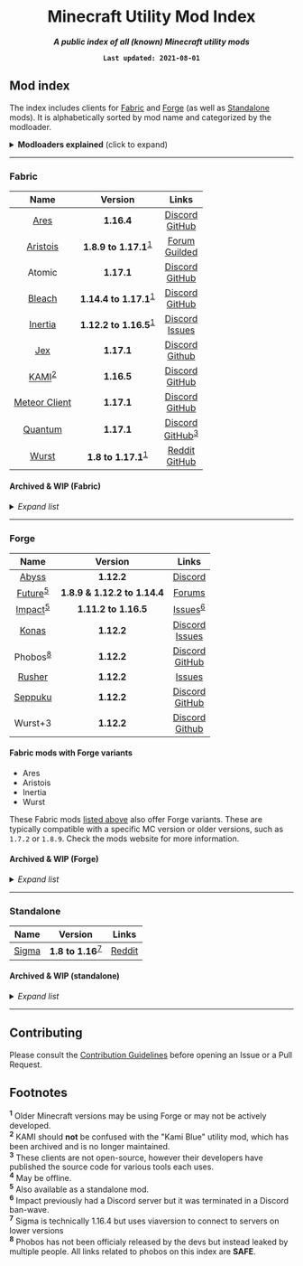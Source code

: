 <div align="center">

Minecraft Utility Mod Index
===
***A public index of all (known) Minecraft utility mods***

**`Last updated: 2021-08-01`**

</div>

## Mod index

The index includes clients for [Fabric](#fabric) and [Forge](#forge) (as well as [Standalone](#standalone) mods). It is alphabetically sorted by mod name and categorized by the modloader.

<details>
<summary><strong>Modloaders explained</strong> (click to expand)</summary>

A modloader is exactly what it sounds like: it loads mods, hence "mod loader". These loaders make it easy for developers to write mods and even easier for players to install mods.

| Modloader | Description | Website |
| :-------: | ----------- | :-----: |
| Fabric | Fabric is a lightweight, experimental modding toolchain for Minecraft. Much newer than Forge. | [Fabric] |
| Forge | Arguably the most popular modding API for Minecraft. Most older (around MC 1.12) mods are written using Forge. Forge does have support for newer MC versions, but developers tend to switch to Fabric for newer MC. | [Forge] |
| Standalone | This is a more primitive method of modding where devs don't use a dedicated modloader, and rather modify the game directly. A popular example of this style is [Optifine], which can be loaded into Minecraft without setting up any other modloaders. | *N/A* |

**Please note:** Forge and Fabric are **not** designed to work alongside eachother. You are free to try it, but don't be surprised if it doesn't work and no one helps you.

[Fabric]: https://www.fabricmc.net/
[Forge]: https://files.minecraftforge.net/
[Optifine]: https://www.optifine.net/

</details>

---
### Fabric

| Name | Version | Links |
| :--: | :-----: | :---: |
| [Ares]          | **1.16.4**           | [Discord][Ares Discord]<br>[GitHub][Ares GitHub] |
| [Aristois]      | **1.8.9 to 1.17.1**<sup>[1]</sup> | [Forum][Aristois forum]<br>[Guilded][Aristois guilded] |
| Atomic          | **1.17.1**             | [Discord][Atomic Discord]<br>[GitHub][Atmoic GitHub] |
| [Bleach]        | **1.14.4 to 1.17.1**<sup>[1]</sup>  | [Discord][Bleach Discord]<br>[GitHub][Bleach GitHub] |
| [Inertia]       | **1.12.2 to 1.16.5**<sup>[1]</sup> | [Discord][Inertia Discord]<br>[Issues][Inertia Issues] |
| [Jex]           | **1.17.1**             | [Discord][Jex Discord]<br>[Github][Jex GitHub] |
| [KAMI]<sup>[2]</sup> | **1.16.5**      | [Discord][KAMI Discord]<br>[GitHub][KAMI GitHub] |
| [Meteor Client] | **1.17.1**           | [Discord][Meteor Discord]<br>[GitHub][Meteor GitHub] |
| [Quantum]       |  **1.17.1**            | [Discord][Quantum Discord]<br>[GitHub][Quantum GitHub]<sup>[3]</sup> |
| [Wurst]         | **1.8 to 1.17.1**<sup>[1]</sup> | [Reddit][Wurst Reddit]<br>[GitHub][Wurst GitHub] |

[Aristois]: https://aristois.net/
[Aristois forum]: https://discuss.aristois.net/
[Aristois guilded]: https://guilded.gg/Aristois

[Ares]: https://aresclient.org/
[Ares Discord]: https://discord.com/invite/3cdCacJ
[Ares GitHub]: https://github.com/AresClient

[Atomic Discord]: https://discord.gg/rvC7F798xQ 
[Atmoic GitHub]: https://github.com/cornos/Atomic

[Bleach]: https://bleachhack.org/
[Bleach Discord]: https://bleachhack.org/discord
[Bleach GitHub]: https://github.com/BleachDrinker420/BleachHack

[Inertia]: https://inertiaclient.com/
[Inertia Discord]: https://discord.gg/ZyMKgSm
[Inertia Issues]: https://github.com/THEREALWWEFAN231/Inertia

[Jex]: https://jexclient.com
[Jex Discord]: https://discord.gg/msV9ek4Qwt
[Jex GitHub]: https://github.com/DustinRepo/JexClient-main

[KAMI]: https://kamiclient.com
[KAMI Discord]: https://discord.gg/9hvwgeg
[KAMI GitHub]: https://github.com/zeroeightysix/KAMI

[Meteor Client]: https://meteorclient.com/
[Meteor Discord]: https://meteorclient.com/discord
[Meteor GitHub]: https://meteorclient.com/github

[Quantum]: https://quantumclient.org/
[Quantum Discord]: https://quantumclient.org/discord
[Quantum GitHub]: https://quantumclient.org/github

[Wurst]: https://www.wurstclient.net/
[Wurst GitHub]: https://github.com/Wurst-Imperium/Wurst7
[Wurst Reddit]: https://www.reddit.com/r/WurstClient/

#### Archived & WIP (Fabric)
<details>
<summary><em>Expand list</em></summary>

| Name | Version | Links | Status |
| :--: | :-----: | :---: | :----: |
| [beach house]  |  **1.17.1** | [GitHub][beach house GitHub]<sup>[3]</sup> | WIP |
| Bleach epearl edition | **1.16.4** | [Discord][Bleach epearl Discord]<br>[GitHub][Bleach epearl GitHub] | Archived |
| BubbyClient    | **1.16.1**   | [GitHub][Bubby GitHub] | Archived |
| [Cornos]       | **1.16.5**   | [Discord][Cornos Discord]<br>[GitHub][Cornos GitHub] | Archived |
| FaxHax         | **1.16.5**   | [Discord][FaxHax Discord]<br>[GitHub][FaxHax GitHub] | Archived |
| FrostBurn      | **1.17**     | [Discord][FrostBurn Discord]<br>[GitHub][FrostBurn GitHub] | Unknown|
| GS-Fabric      | **1.16.5**   | [GitHub][GS-Fabric] | Archived |
| [LiquidBounce] | **1.17.1**   | [Forum][Liquid Forum]<br>[Guilded][Liquid Guilded]<br>[GitHub][Liquid GitHub] | WIP |
| Lumen          | **1.16.5**   | [GitHub][Lumen GitHub] | Archived |
| MineClient     |  **1.16.5**  | [Discord][MineClient Discord]<br>[Github][MineClient GitHub] | Archived |
| Numa           |  **1.16.5**  | [Forum][Numa Forum]<sup>[4]</sup> | WIP |
| Phobos-1.16    | **1.16.5**   | [Github][Phobos-1.16 GitHub] | Archived |
| Toast Client   | **1.16.5**   | [Discord][Toast Discord]<br>[GitHub][Toast GitHub] | Unknown |


[beach house]: https://beach-house-development.github.io/website/
[beach house GitHub]: https://github.com/beach-house-development
[Bleach epearl Discord]: https://discord.com/invite/WkdpPZ6
[Bleach epearl GitHub]: https://github.com/22s/bleachhack-1.16-epearl-edition
[Bubby GitHub]: https://github.com/BubbyRoosh1/BubbyClient-Fabric-1.16
[Cornos]: https://cornos.cf/
[Cornos Discord]: https://discord.gg/rvC7F798xQ
[Cornos GitHub]: https://github.com/cornos/Cornos
[FaxHax Discord]: https://discord.gg/D6XqgbVGFT
[FaxHax GitHub]: https://github.com/FaxHax/fabric-client
[FrostBurn Discord]: https://discord.gg/XkpYgpfHtc
[FrostBurn GitHub]: https://github.com/evaan/FrostBurn
[GS-Fabric]: https://github.com/IUDevman/gamesense-fabric
[LiquidBounce]: https://liquidbounce.net
[Liquid Forum]: https://forums.ccbluex.net
[Liquid Guilded]: https://www.guilded.gg/CCBlueX
[Liquid GitHub]: https://github.com/CCBlueX/LiquidBounce
[Lumen GitHub]: https://github.com/olliem5/lumen
[MineClient Discord]: https://discord.gg/DC358waTEZ
[MineClient GitHub]: https://github.com/ChiquitaV2/MineClient
[Numa Forum]: https://numaclient.net/
[Phobos-1.16 GitHub]: https://github.com/MOMIN5/Phobos-1.16
  
[Toast Discord]: https://discord.gg/PASHZanfyc
[Toast GitHub]: https://github.com/RemainingToast/ToastClient

</details>

---
### Forge

| Name | Version | Links |
| :--: | :-----: | :---: |
| [Abyss] | **1.12.2** | [Discord][Abyss Discord] |
| [Future]<sup>[5]</sup> | **1.8.9 & 1.12.2 to 1.14.4** | [Forums][Future Forum] |
| [Impact]<sup>[5]</sup> | **1.11.2 to 1.16.5** | [Issues][Impact Issues]<sup>[6]</sup> |
| [Konas] | **1.12.2** | [Discord][Konas Discord]<br>[Issues][Konas Issues] |
| Phobos<sup>[8]</sup> | **1.12.2** | [Discord][Phobos Discord]<br>[GitHub][Phobos Github] |
| [Rusher] | **1.12.2** | [Issues][Rushder Issues] |
| [Seppuku] | **1.12.2** | [Discord][Seppuku Discord]<br>[GitHub][Seppuku GitHub] |
| Wurst+3 | **1.12.2** | [Discord][Wurst+3 Discord]<br>[Github][Wurst+3 github] |

#### Fabric mods with Forge variants

- Ares
- Aristois
- Inertia
- Wurst

These Fabric mods [listed above](#fabric) also offer Forge variants. These are typically compatible with a specific MC version or older versions, such as `1.7.2` or `1.8.9`. Check the mods website for more information.


[Future]: https://futureclient.net/
[Future Forum]: https://futureclient.net/forum/

[Abyss]: https://abyssclient.com/
[Abyss Discord]: https://discord.com/invite/2kJV6ZQBgX

[Konas]:https://konasclient.com/
[Konas Discord]: https://discord.com/invite/gpVZ4Y6cpq
[Konas Issues]: https://github.com/DarkiBoi/konas-issues

[Impact]: https://impactclient.net/
[Impact Issues]: https://github.com/ImpactDevelopment/ImpactIssues

[Rusher]: https://rusherhack.org/
[Rushder Issues]: https://github.com/John200410/rusherhack-issues/

[Seppuku]: https://seppuku.pw/
[Seppuku Discord]: https://discord.gg/nf8Dfj4
[Seppuku GitHub]: https://github.com/seppukudevelopment/seppuku

[Wurst+3 GitHub]: https://github.com/WurstPlus/wurst-plus-three
[Wurst+3 Discord]: https://discord.com/invite/hvnZePKQHx

[Phobos Github]: https://github.com/Gopro336/CLEAN_Phobos_1.9.0-BUILDABLE-SRC
[Phobos Discord]: https://discord.gg/Cq6G2zyMsv

#### Archived & WIP (Forge)
<details>
<summary><em>Expand list</em></summary>

| Name | Version | Links | Status |
| :--: | :-----: | :---: | :----: |
| FiraClient | **1.12.2** | [GitHub][Fira GitHub] | Archived |
| Gamesense | **1.12.2** | [GitHub][OG GS GitHub] | Archived |
| [Kami Blue] | **1.12.2** | [GitHub][KB GitHub] | Archived |
| Luchadora | **1.12.2** | [GitHub][Luchadora GitHub] | Archived |
| Momentum | **1.12.2** | [GitHub][Momentum GitHub] | Archived 
| Past | **1.12.2** | [GitHub][Past GitHub] | Archived |
| [Postman] | **1.12.2** | [GitHub][Postman GitHub] | Archived |

[Fira GitHub]: https://github.com/cout970/FiraClient
[OG GS GitHub]: https://github.com/IUDevman/gamesense-client
[Kami Blue]: https://kamiblue.org/
[KB GitHub]: https://github.com/kami-blue/client
[Luchadora GitHub]: https://github.com/x4e/Luchadora
[Momentum GitHub]: https://github.com/linustouchtips/momentum
[Past GitHub]: https://github.com/olliem5/past
[Postman]: http://techale.github.io/postman-website/
[Postman GitHub]: https://github.com/moomooooo/postman

</details>

---
### Standalone

| Name | Version | Links |
| :--: | :-----: | :---: |
| [Sigma] | **1.8 to 1.16**<sup>[7]</sup> | [Reddit][Sigma Reddit] |

[Sigma]: https://sigmaclient.info/
[Sigma Reddit]: https://www.reddit.com/r/SigmaClient


#### Archived & WIP (standalone)
<details>
<summary><em>Expand list</em></summary>

| Name | Version | Links | Status |
| :--: | :-----: | :---: | :----: |

</details>

---
## Contributing

Please consult the [Contribution Guidelines] before opening an Issue or a Pull Request.

[Contribution Guidelines]: https://github.com/UtilityMods/Index/blob/main/CONTRIBUTING.md

## Footnotes

<sup id="fn1">**1**</sup> Older Minecraft versions may be using Forge or may not be actively developed.  
<sup id="fn2">**2**</sup> KAMI should **not** be confused with the "Kami Blue" utility mod, which has been archived and is no longer maintained.  
<sup id="fn3">**3**</sup> These clients are not open-source, however their developers have published the source code for various tools each uses.  
<sup id="fn4">**4**</sup> May be offline.  
<sup id="fn5">**5**</sup> Also available as a standalone mod.  
<sup id="fn6">**6**</sup> Impact previously had a Discord server but it was terminated in a Discord ban-wave.  
<sup id="fn7">**7**</sup> Sigma is technically 1.16.4 but uses viaversion to connect to servers on lower versions
<br> <sup id="fn8">**8**</sup> Phobos has not been officialy released by the devs but instead leaked by multiple people. All links related to phobos on this index are **SAFE**.  

[1]: #fn1
[2]: #fn2
[3]: #fn3
[4]: #fn4
[5]: #fn5
[6]: #fn6
[7]: #fn7
[8]: #fn8
